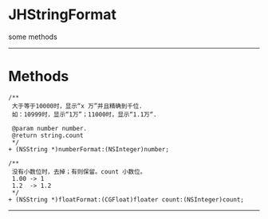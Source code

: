 # JHStringFormat
some methods

---

# Methods

```
/**
 大于等于10000时，显示“x 万”并且精确到千位.
 如：10999时，显示“1万”；11000时，显示“1.1万“.
 
 @param number number.
 @return string.count
 */
+ (NSString *)numberFormat:(NSInteger)number;

/**
 没有小数位时，去掉；有则保留。count 小数位。
 1.00 -> 1
 1.2  -> 1.2
 */
+ (NSString *)floatFormat:(CGFloat)floater count:(NSInteger)count;

```

---
